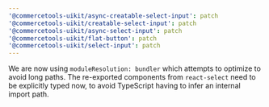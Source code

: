 ```yaml
---
'@commercetools-uikit/async-creatable-select-input': patch
'@commercetools-uikit/creatable-select-input': patch
'@commercetools-uikit/async-select-input': patch
'@commercetools-uikit/flat-button': patch
'@commercetools-uikit/select-input': patch
---
```


We are now using `moduleResolution: bundler` which attempts to optimize to avoid long paths. The re-exported components from `react-select` need to be explicitly typed now, to avoid TypeScript having to infer an internal import path.
